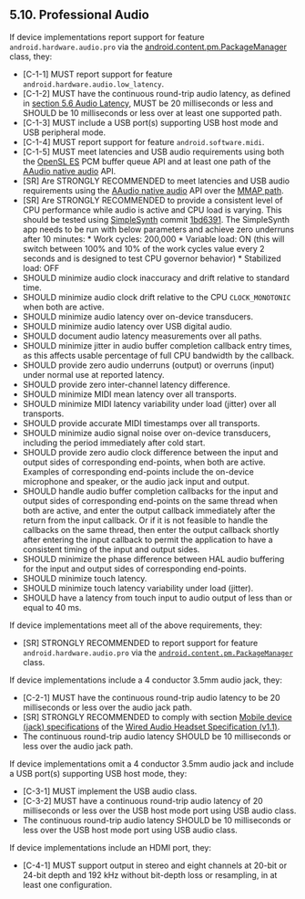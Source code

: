 ## 5.10\. Professional Audio

If device implementations report support for feature
`android.hardware.audio.pro` via the
[android.content.pm.PackageManager](
http://developer.android.com/reference/android/content/pm/PackageManager.html)
class, they:

*    [C-1-1] MUST report support for feature
`android.hardware.audio.low_latency`.
*    [C-1-2] MUST have the continuous round-trip audio latency, as defined in
[section 5.6 Audio Latency](#5_6_audio_latency), MUST be 20 milliseconds or less and SHOULD be
10 milliseconds or less over at least one supported path.
*    [C-1-3] MUST include a USB port(s) supporting USB host mode and USB
peripheral mode.
*    [C-1-4] MUST report support for feature `android.software.midi`.
*    [C-1-5] MUST meet latencies and USB audio requirements using both the
[OpenSL ES](https://developer.android.com/ndk/guides/audio/opensl-for-android.html)
PCM buffer queue API and at least one path of the [AAudio native audio](https://developer.android.com/ndk/guides/audio/aaudio/aaudio.html)
API.
*    [SR] Are STRONGLY RECOMMENDED to meet latencies and USB audio requirements
using the [AAudio native audio](https://developer.android.com/ndk/guides/audio/aaudio/aaudio.html)
API over the [MMAP path](https://source.android.com/devices/audio/aaudio).
*    [SR] Are STRONGLY RECOMMENDED to provide a consistent level of CPU
performance while audio is active and CPU load is varying. This should be tested
using [SimpleSynth](https://github.com/googlesamples/android-audio-high-performance/tree/master/SimpleSynth)
commit [1bd6391](https://github.com/googlesamples/android-audio-high-performance/commit/1bd6391f8ba9512f9f8798e979bc55b899f856d1).
The SimpleSynth app needs to be run with below parameters and achieve zero
underruns after 10 minutes:
    * Work cycles: 200,000
    * Variable load: ON (this will switch between 100% and 10% of the work
      cycles value every 2 seconds and is designed to test CPU governor
      behavior)
    * Stabilized load: OFF
*    SHOULD minimize audio clock inaccuracy and drift relative to standard time.
*    SHOULD minimize audio clock drift relative to the CPU `CLOCK_MONOTONIC`
when both are active.
*    SHOULD minimize audio latency over on-device transducers.
*    SHOULD minimize audio latency over USB digital audio.
*    SHOULD document audio latency measurements over all paths.
*    SHOULD minimize jitter in audio buffer completion callback entry times, as this
affects usable percentage of full CPU bandwidth by the callback.
*    SHOULD provide zero audio underruns (output) or overruns (input) under normal use
at reported latency.
*    SHOULD provide zero inter-channel latency difference.
*    SHOULD minimize MIDI mean latency over all transports.
*    SHOULD minimize MIDI latency variability under load (jitter) over all transports.
*    SHOULD provide accurate MIDI timestamps over all transports.
*    SHOULD minimize audio signal noise over on-device transducers, including the
period immediately after cold start.
*    SHOULD provide zero audio clock difference between the input and output sides of
corresponding end-points, when both are active. Examples of corresponding
end-points include the on-device microphone and speaker, or the audio jack input
and output.
*    SHOULD handle audio buffer completion callbacks for the input and output sides
of corresponding end-points on the same thread when both are active, and enter
the output callback immediately after the return from the input callback.  Or
if it is not feasible to handle the callbacks on the same thread, then enter the
output callback shortly after entering the input callback to permit the
application to have a consistent timing of the input and output sides.
*    SHOULD minimize the phase difference between HAL audio buffering for the input
and output sides of corresponding end-points.
*    SHOULD minimize touch latency.
*    SHOULD minimize touch latency variability under load (jitter).
*    SHOULD have a latency from touch input to audio output of less than or
equal to 40 ms.

If device implementations meet all of the above requirements, they:

*   [SR] STRONGLY RECOMMENDED to report support for feature
`android.hardware.audio.pro` via the [`android.content.pm.PackageManager`](
http://developer.android.com/reference/android/content/pm/PackageManager.html)
class.

If device implementations include a 4 conductor 3.5mm audio jack, they:

*   [C-2-1] MUST have the continuous round-trip audio latency to be 20
milliseconds or less over the audio jack path.
*   [SR] STRONGLY RECOMMENDED to comply with
section [Mobile device (jack) specifications](
https://source.android.com/devices/accessories/headset/jack-headset-spec)
of the [Wired Audio Headset Specification (v1.1)](
https://source.android.com/devices/accessories/headset/plug-headset-spec).
*   The continuous round-trip audio latency SHOULD be 10 milliseconds
or less over the audio jack path.

If device implementations omit a 4 conductor 3.5mm audio jack and
include a USB port(s) supporting USB host mode, they:

*   [C-3-1] MUST implement the USB audio class.
*   [C-3-2] MUST have a continuous round-trip audio latency of 20
milliseconds or less over the USB host mode port using USB audio class.
*   The continuous round-trip audio latency SHOULD be 10 milliseconds
or less over the USB host mode port using USB audio class.

If device implementations include an HDMI port, they:

*   [C-4-1] MUST support output in stereo and eight channels at 20-bit or
24-bit depth and 192 kHz without bit-depth loss or resampling,
in at least one configuration.
